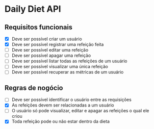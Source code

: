 # Daily Diet API

## Requisitos funcionais

- [x] Deve ser possível criar um usuário
- [x] Deve ser possível registrar uma refeição feita
- [ ] Deve ser possível editar uma refeição
- [ ] Deve ser possível apagar uma refeição
- [ ] Deve ser possível listar todas as refeições de um usuário
- [ ] Deve ser possível visualizar uma única refeição
- [ ] Deve ser possível recuperar as métricas de um usuário

## Regras de nogócio

- [ ] Deve ser possível identificar o usuário entre as requisições
- [x] As refeições devem ser relacionadas a um usuário
- [ ] O usuário só pode visualizar, editar e apagar as refeições o qual ele criou
- [x] Toda refeição pode ou não estar dentro da dieta